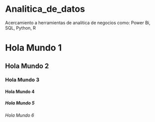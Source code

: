 # Analitica_de_datos
Acercamiento a herramientas de analitica de negocios como: Power Bi, SQL, Python, R

# Hola Mundo 1 
## Hola Mundo 2
### Hola Mundo 3
#### Hola Mundo 4
##### Hola Mundo 5
###### Hola Mundo 6

